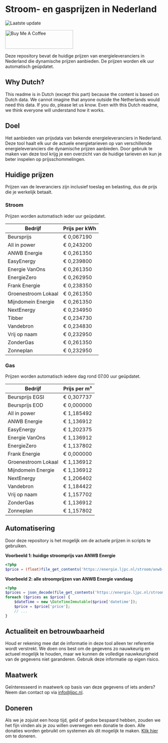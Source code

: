 # Stroom- en gasprijzen in Nederland

![Laatste update](https://img.shields.io/badge/laatste%20update-2024--01--14%2023%3A00%20CET-brightgreen)

<a href="https://www.buymeacoffee.com/Lars-" target="_blank"><img src="https://cdn.buymeacoffee.com/buttons/v2/default-orange.png" alt="Buy Me A Coffee" height="60" style="height: 60px !important;width: 217px !important;" ></a>

Deze repository bevat de huidige prijzen van energieleveranciers in Nederland die dynamische prijzen aanbieden. De prijzen worden elk uur automatisch geüpdatet.

## Why Dutch?

This readme is in Dutch (except this part) because the content is based on Dutch data. We cannot imagine that anyone outside the Netherlands would need this data. If you do, please let us know. Even with this Dutch readme, we think
everyone will understand how it works.

## Doel

Het aanbieden van prijsdata van bekende energieleveranciers in Nederland. Deze tool haalt elk uur de actuele energietarieven op van verschillende energieleveranciers die dynamische prijzen aanbieden. Door gebruik te maken van deze tool
krijg je een overzicht van de huidige tarieven en kun je beter inspelen op prijsschommelingen.

## Huidige prijzen

Prijzen van de leveranciers zijn inclusief toeslag en belasting, dus de prijs die je werkelijk betaalt.

### Stroom

Prijzen worden automatisch ieder uur geüpdatet.

 Bedrijf | Prijs per kWh 
---------|---------------
Beursprijs | € 0,067190
All in power | € 0,243200
ANWB Energie | € 0,261350
EasyEnergy | € 0,239800
Energie VanOns | € 0,261350
EnergieZero | € 0,262950
Frank Energie | € 0,238350
Groenestroom Lokaal | € 0,261350
Mijndomein Energie | € 0,261350
NextEnergy | € 0,234950
Tibber | € 0,234730
Vandebron | € 0,234830
Vrij op naam | € 0,232950
ZonderGas | € 0,261350
Zonneplan | € 0,232950


### Gas

Prijzen worden automatisch iedere dag rond 07.00 uur geüpdatet.

 Bedrijf | Prijs per m³ 
---------|--------------
Beursprijs EGSI | € 0,307737
Beursprijs EOD | € 0,000000
All in power | € 1,185492
ANWB Energie | € 1,136912
EasyEnergy | € 1,202375
Energie VanOns | € 1,136912
EnergieZero | € 1,137802
Frank Energie | € 0,000000
Groenestroom Lokaal | € 1,136912
Mijndomein Energie | € 1,136912
NextEnergy | € 1,206402
Vandebron | € 1,184422
Vrij op naam | € 1,157702
ZonderGas | € 1,136912
Zonneplan | € 1,157802


## Automatisering

Door deze repository is het mogelijk om de actuele prijzen in scripts te gebruiken.

**Voorbeeld 1: huidige stroomprijs van ANWB Energie**

```php
<?php
$price = (float)file_get_contents('https://energie.ljpc.nl/stroom/anwb-energie-nu.txt');

```

**Voorbeeld 2: alle stroomprijzen van ANWB Energie vandaag**

```php
<?php
$prices = json_decode(file_get_contents('https://energie.ljpc.nl/stroom/all-in-power-vandaag.json'),true);
foreach ($prices as $price) {
    $dateTime = new \DateTimeImmutable($price['datetime']);
    $price = $price['price'];
    // ...
}
```

## Actualiteit en betrouwbaarheid

Houd er rekening mee dat de informatie in deze tool alleen ter referentie wordt verstrekt. We doen ons best om de gegevens zo nauwkeurig en actueel mogelijk te houden, maar we kunnen de volledige nauwkeurigheid van de gegevens niet
garanderen. Gebruik deze informatie op eigen risico.

## Maatwerk

Geïnteresseerd in maatwerk op basis van deze gegevens of iets anders? Neem dan contact op
via [info@ljpc.nl](mailto:info@ljpc.nl?subject=Energie%20prijzen).

## Doneren

Als we je zojuist een hoop tijd, geld of gedoe bespaard hebben, zouden we het fijn vinden als je zou willen overwegen een
donatie te doen. Alle donaties worden gebruikt om systemen als dit mogelijk te
maken. [Klik hier](https://www.buymeacoffee.com/Lars-) om te doneren.
